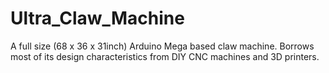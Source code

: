 # Ultra_Claw_Machine
A full size (68 x 36 x 31inch) Arduino Mega based claw machine. Borrows most of its design characteristics from DIY CNC machines and 3D printers.
